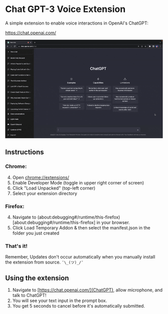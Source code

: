 # Chat GPT-3 Voice Extension

A simple extension to enable voice interactions in OpenAI's ChatGPT:

https://chat.openai.com/

![Gif](demo.gif)

## Instructions

### Chrome:
4. Open [chrome://extensions/](chrome://extensions/)
5. Enable Developer Mode (toggle in upper right corner of screen)
6. Click "Load Unpacked" (top-left corner)
7. Select your extension directory

### Firefox: 
4. Navigate to (about:debugging#/runtime/this-firefox)[about:debugging#/runtime/this-firefox] in your browser.
5. Click Load Temporary Addon & then select the manifest.json in the folder you just created

### That's it!

Remember, Updates don't occur automatically when you manually install the extension from source. `¯\_(ツ)_/¯`


## Using the extension
1. Navigate to [https://chat.openai.com/](ChatGPT), allow microphone, and talk to ChatGPT!
2. You will see your text input in the prompt box.
3. You get 5 seconds to cancel before it's automatically submitted.